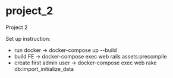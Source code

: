 # project_2
Project 2

Set up instruction:
  - run docker -> docker-compose up --build 
  - build FE -> docker-compose exec web rails assets:precompile
  - create first admin user -> docker-compose exec web rake db:import_initialize_data
